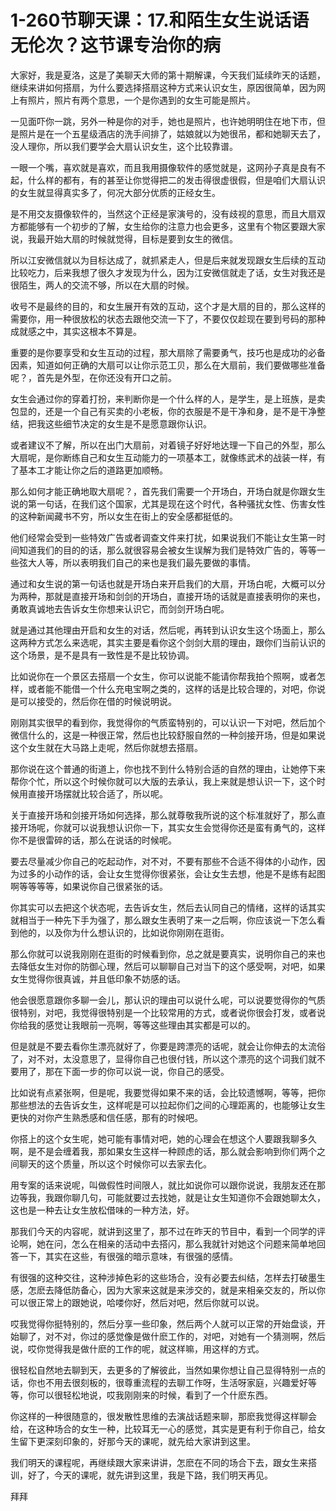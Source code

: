 # 1-260节聊天课：17.和陌生女生说话语无伦次？这节课专治你的病

大家好，我是夏洛，这是了美聊天大师的第十期解课，今天我们延续昨天的话题，继续来讲如何搭扇，为什么要选择搭扇这种方式来认识女生，原因很简单，因为网上有照片，照片有两个意思，一个是你遇到的女生可能是照片。

一见面吓你一跳，另外一种是你的对手，她也是照片，也许她明明住在地下市，但是照片是在一个五星级酒店的洗手间排了，姑娘就以为她很吊，都和她聊天去了，没人理你，所以我们要学会大扇认识女生，这个比较靠谱。

一眼一个嘴，喜欢就是喜欢，而且我用摄像软件的感觉就是，这网孙子真是良有不起，什么样的都有，有的甚至让你觉得把二的发击得很虚很假，但是咱们大扇认识的女生就显得真实多了，何况大部分优质的正经女生。

是不用交友摄像软件的，当然这个正经是家演号的，没有歧视的意思，而且大扇双方都能够有一个初步的了解，女生给你的注意力也会更多，这里有个物区要跟大家说，我最开始大扇的时候就觉得，目标是要到女生的微信。

所以江安微信就以为目标达成了，就抓紧走人，但是后来就发现跟女生后续的互动比较吃力，后来我想了很久才发现为什么，因为江安微信就走了话，女生对我还是很陌生，两人的交流不够，所以在大扇的时候。

收号不是最终的目的，和女生展开有效的互动，这个才是大扇的目的，那么这样的需要你，用一种很放松的状态去跟他交流一下了，不要仅仅趁现在要到号码的那种成就感之中，其实这根本不算是。

重要的是你要享受和女生互动的过程，那大扇除了需要勇气，技巧也是成功的必备因素，知道如何正确的大扇可以让你示范工贝，那么在大扇前，我们要做哪些准备呢？，首先是外型，在你还没有开口之前。

女生会通过你的穿着打扮，来判断你是一个什么样的人，是学生，是上班族，是卖包显的，还是一个自己有买卖的小老板，你的衣服是不是干净和身，是不是干净整结，把我这些细节决定的女生是不是愿意跟你认识。

或者建议不了解，所以在出门大扇前，对着镜子好好地达理一下自己的外型，那么大扇呢，是你断练自己和女生互动能力的一项基本工，就像练武术的战装一样，有了基本工才能让你之后的道路更加顺畅。

那么如何才能正确地取大扇呢？，首先我们需要一个开场白，开场白就是你跟女生说的第一句话，在我们这个国家，尤其是现在这个时代，各种骚扰女性、伤害女性的这种新闻藏书不穷，所以女生在街上的安全感都挺低的。

他们经常会受到一些特效广告或者调查文件来打扰，如果说我们不能让女生第一时间知道我们的目的的话，那么就很容易会被女生误解为我们是特效广告的，等等一些弦大人等，所以表明我们自己的来也是我们最先要做的事情。

通过和女生说的第一句话也就是开场白来开启我们的大扇，开场白呢，大概可以分为两种，那就是直接开场和剑剑的开场白，直接开场的话就是直接表明你的来也，勇敢真诚地去告诉女生你想来认识它，而剑剑开场白呢。

就是通过其他理由开启和女生的对话，然后呢，再转到认识女生这个场面上，那么这两种方式怎么来选呢，其实主要是看你这个剑剑大扇的理由，跟你们当前认识的这个场景，是不是具有一致性是不是比较协调。

比如说你在一个景区去搭扇一个女生，你可以说能不能请你帮我拍个照啊，或者怎样，或者能不能借一个什么充电宝啊之类的，这样的话是比较合理的，对吧，你说是可以接受的，然后你在借的时候说明说。

刚刚其实很早的看到你，我觉得你的气质蛮特别的，可以认识一下对吧，然后加个微信什么的，这是一种很正常，然后也比较舒服自然的一种剑接开场，但是如果说这个女生就在大马路上走呢，然后你就想去搭扇。

那你说在这个普通的街道上，你也找不到什么特别合适的自然的理由，让她停下来帮你个忙，所以这个时候你就可以大版的去承认，我上来就是想认识一下，这个时候用直接开场摆就比较合适了，所以呢。

关于直接开场和剑接开场如何选择，那么就尊敬我所说的这个标准就好了，那么直接开场呢，你就可以说我想认识你一下，其实女生会觉得你还是蛮有勇气的，这样你不是很雷碎的话，那么在说话的时候呢。

要去尽量减少你自己的吃起动作，对不对，不要有那些不合适不得体的小动作，因为过多的小动作的话，会让女生觉得你很紧张，会让女生去想，他是不是练有起图啊等等等等，如果说你自己很紧张的话。

你其实可以去把这个状态呢，去告诉女生，然后去认同自己的情绪，这样的话其实就相当于一种先下手为强了，那么跟女生表明了来一之后啊，你应该说一下怎么看到他的，以及你为什么想认识的，比如说你刚刚在逛街。

那么你就可以说我刚刚在逛街的时候看到你，总之就是要真实，说明你自己的来也去降低女生对你的防御心理，然后可以聊聊自己对当下的这个感受啊，对吧，如果女生觉得你很真诚，并且低印象不妨感的话。

他会很愿意跟你多聊一会儿，那认识的理由可以说什么呢，可以说要觉得你的气质很特别，对吧，我觉得很特别是一个比较常用的方式，或者说你很会打发，或者说你给我的感觉让我眼前一亮啊，等等这些理由其实都是可以的。

但是就是不要去看你生漂亮就好了，你要是跨漂亮的话呢，就会让你伸去的太流俗了，对不对，太没意思了，显得你自己也很付钱，所以这个漂亮的这个词我们就不要用了，那在下面一步的你可以说一说，你自己的感受。

比如说有点紧张啊，但是呢，我要觉得如果不来的话，会比较遗憾啊，等等，把你那些想法的去告诉女生，这样呢是可以拉起你们之间的心理距离的，也能够让女生更快的对你产生熟悉感和信任感，那有的时候吧。

你搭上的这个女生呢，她可能有事情对吧，她的心理会在想这个人要跟我聊多久啊，是不是会缠着我，那如果女生这样一种顾虑的话，那么就会影响到你们两个之间聊天的这个质量，所以这个时候你可以去家去化。

用专案的话来说呢，叫做假性时间限人，就比如说你可以跟你说说，我朋友还在那边等我，我跟你聊几句，可能就要过去找她，就是让女生知道你不会跟她聊太久，这也是一种去让女生放松借味的一种方法，好。

那我们今天的内容呢，就讲到这里了，那不过在昨天的节目中，看到一个同学的评论啊，她在问，怎么在相亲的活动中去搭闪，那么我就针对她这个问题来简单地回答一下，其实在这些，有很强的暗示意味，有很强的感情。

有很强的这种交往，这种涉掉色彩的这些场合，没有必要去纠结，怎样去打破墨生感，怎麽去降低防备心，因为大家来这就是来涉交的，就是来相亲交友的，所以你可以很正常上的跟她说，哈喽你好，然后对吧，然后你就可以说。

哎我觉得你挺特别的，然后分享一些印象，然后两个人就可以正常的开始盘谈，开始聊了，对不对，你过的感觉像是做什麽工作的，对吧，对她有一个猜测啊，然后说，哎你觉得我是做什麽的工作的呢，就这样嘛，用这样的方式。

很轻松自然地去聊到天，去更多的了解彼此，当然如果你想让自己显得特别一点的话，你也不用去很刻板的，很尊重流程的去聊工作呀，生活呀家庭，兴趣爱好等等，你可以很轻松地说，哎我刚刚来的时候，看到了一个什麽东西。

你这样的一种很随意的，很发散性思维的去演战话题来聊，那麽我觉得这样聊会给，在这种场合的女生一种，比较耳无一心的感觉，其实是更有利于你自己，给女生留下更深刻印象的，好那今天的课呢，就先给大家讲到这里。

我们明天的课程呢，再继续跟大家来讲讲，怎麽在不同的场合下去，跟女生来搭训，好了，今天的课呢，就先讲到这里，我是下路，我们明天再见。

拜拜